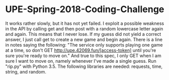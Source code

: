 # UPE-Spring-2018-Coding-Challenge

It works rather slowly, but it has not yet failed. I exploit a possible weakness in the API by calling get and then post with a random lowercase letter again and again. This means that I never lose. If my guess did not yield a correct answer, I just call get to create a new game and begin again. There is a line in notes saying the following: "The service only supports playing one game at a time, so don't GET http://upe.42069.fun/[access-token] until you're sure you're ready to move on." And true to this spec, I only GET when I am sure I want to move on, namely whenever I've made a single guess.
Run "rip.py" with Python 3.5. The following libraries are needed: requests, time, string, and random.
